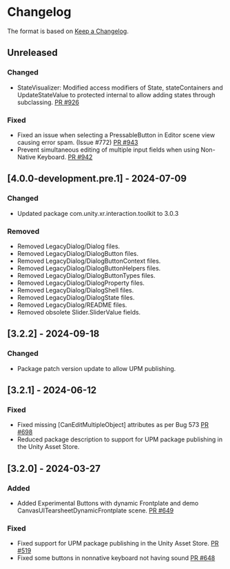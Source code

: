 # Changelog

The format is based on [Keep a Changelog](https://keepachangelog.com/en/1.1.0/).

## Unreleased

### Changed

* StateVisualizer: Modified access modifiers of State, stateContainers and UpdateStateValue to protected internal to allow adding states through subclassing. [PR #926](https://github.com/MixedRealityToolkit/MixedRealityToolkit-Unity/pull/926)

### Fixed

* Fixed an issue when selecting a PressableButton in Editor scene view causing error spam. (Issue #772) [PR #943](https://github.com/MixedRealityToolkit/MixedRealityToolkit-Unity/pull/943)
* Prevent simultaneous editing of multiple input fields when using Non-Native Keyboard. [PR #942](https://github.com/MixedRealityToolkit/MixedRealityToolkit-Unity/pull/942)

## [4.0.0-development.pre.1] - 2024-07-09

### Changed

* Updated package com.unity.xr.interaction.toolkit to 3.0.3

### Removed

* Removed LegacyDialog/Dialog files.
* Removed LegacyDialog/DialogButton files.
* Removed LegacyDialog/DialogButtonContext files.
* Removed LegacyDialog/DialogButtonHelpers files.
* Removed LegacyDialog/DialogButtonTypes files.
* Removed LegacyDialog/DialogProperty files.
* Removed LegacyDialog/DialogShell files.
* Removed LegacyDialog/DialogState files.
* Removed LegacyDialog/README files.
* Removed obsolete Slider.SliderValue fields.

## [3.2.2] - 2024-09-18

### Changed

* Package patch version update to allow UPM publishing.

## [3.2.1] - 2024-06-12

### Fixed

* Fixed missing [CanEditMultipleObject] attributes as per Bug 573 [PR #698](https://github.com/MixedRealityToolkit/MixedRealityToolkit-Unity/pull/698)
* Reduced package description to support for UPM package publishing in the Unity Asset Store.

## [3.2.0] - 2024-03-27

### Added

* Added Experimental Buttons with dynamic Frontplate and demo CanvasUITearsheetDynamicFrontplate scene. [PR #649](https://github.com/MixedRealityToolkit/MixedRealityToolkit-Unity/pull/649)

### Fixed

* Fixed support for UPM package publishing in the Unity Asset Store. [PR #519](https://github.com/MixedRealityToolkit/MixedRealityToolkit-Unity/pull/519)
* Fixed some buttons in nonnative keyboard not having sound [PR #648](https://github.com/MixedRealityToolkit/MixedRealityToolkit-Unity/pull/648)
